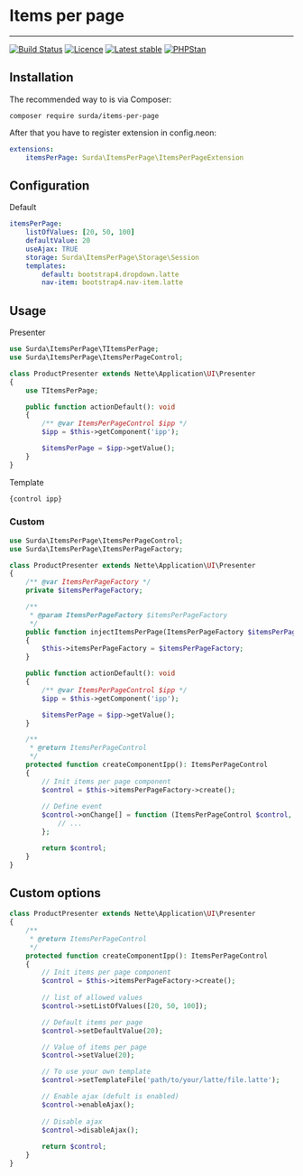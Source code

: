 # Items per page

-----

[![Build Status](https://travis-ci.org/surda/items-per-page.svg?branch=master)](https://travis-ci.org/surda/items-per-page)
[![Licence](https://img.shields.io/packagist/l/surda/items-per-page.svg?style=flat-square)](https://packagist.org/packages/surda/items-per-page)
[![Latest stable](https://img.shields.io/packagist/v/surda/items-per-page.svg?style=flat-square)](https://packagist.org/packages/surda/items-per-page)
[![PHPStan](https://img.shields.io/badge/PHPStan-enabled-brightgreen.svg?style=flat)](https://github.com/phpstan/phpstan)


## Installation

The recommended way to is via Composer:

```
composer require surda/items-per-page
```

After that you have to register extension in config.neon:

```yaml
extensions:
    itemsPerPage: Surda\ItemsPerPage\ItemsPerPageExtension
```

## Configuration

Default
```yaml
itemsPerPage:
    listOfValues: [20, 50, 100]
    defaultValue: 20
    useAjax: TRUE
    storage: Surda\ItemsPerPage\Storage\Session
    templates:
        default: bootstrap4.dropdown.latte
        nav-item: bootstrap4.nav-item.latte
```

## Usage

Presenter

```php
use Surda\ItemsPerPage\TItemsPerPage;
use Surda\ItemsPerPage\ItemsPerPageControl;

class ProductPresenter extends Nette\Application\UI\Presenter
{
    use TItemsPerPage;

    public function actionDefault(): void
    {
        /** @var ItemsPerPageControl $ipp */
        $ipp = $this->getComponent('ipp');

        $itemsPerPage = $ipp->getValue();
    }
}
```
Template

```html
{control ipp}
```

### Custom

```php
use Surda\ItemsPerPage\ItemsPerPageControl;
use Surda\ItemsPerPage\ItemsPerPageFactory;

class ProductPresenter extends Nette\Application\UI\Presenter
{
    /** @var ItemsPerPageFactory */
    private $itemsPerPageFactory;

    /**
     * @param ItemsPerPageFactory $itemsPerPageFactory
     */
    public function injectItemsPerPage(ItemsPerPageFactory $itemsPerPageFactory): void
    {
        $this->itemsPerPageFactory = $itemsPerPageFactory;
    }

    public function actionDefault(): void
    {
        /** @var ItemsPerPageControl $ipp */
        $ipp = $this->getComponent('ipp');

        $itemsPerPage = $ipp->getValue();
    }

    /**
     * @return ItemsPerPageControl
     */
    protected function createComponentIpp(): ItemsPerPageControl
    {
        // Init items per page component
        $control = $this->itemsPerPageFactory->create();
        
        // Define event
        $control->onChange[] = function (ItemsPerPageControl $control, int $value): void {
            // ...
        };

        return $control;
    }
}
```

## Custom options

```php
class ProductPresenter extends Nette\Application\UI\Presenter
{
    /**
     * @return ItemsPerPageControl
     */
    protected function createComponentIpp(): ItemsPerPageControl
    {
        // Init items per page component
        $control = $this->itemsPerPageFactory->create();
        
        // list of allowed values 
        $control->setListOfValues([20, 50, 100]);

        // Default items per page
        $control->setDefaultValue(20);

        // Value of items per page
        $control->setValue(20);

        // To use your own template
        $control->setTemplateFile('path/to/your/latte/file.latte');

        // Enable ajax (defult is enabled)
        $control->enableAjax();
        
        // Disable ajax
        $control->disableAjax();
        
        return $control;
    }
}
```